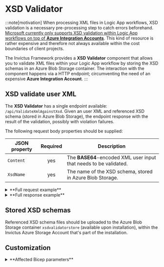 # XSD Validator
:::note[motivation]
When processing XML files in Logic App workflows, XSD validation is a necessary pre-processing step to catch errors beforehand. [Microsoft currently only supports XSD validation within Logic App workflows on top of **Azure Integration Accounts**](https://learn.microsoft.com/en-us/azure/logic-apps/logic-apps-enterprise-integration-schemas?tabs=consumption). This kind of resource is rather expensive and therefore not always available within the cost boundaries of client projects.

The Invictus Framework provides a **XSD Validator** component that allows you to validate XML files within your Logic App workflow by storing the XSD schemas in an Azure Blob Storage container. The interaction with the component happens via a HTTP endpoint; circumventing the need of an expensive **Azure Integration Account**.
:::

## XSD validate user XML
The **XSD Validator** has a single endpoint available: `/api/ValidateXmlAgainstXsd`. Given an user XML and referenced XSD schema (stored in Azure Blob Storage), the endpoint response with the result of the validation, possibly with violation failures.

The following request body properties should be supplied:

| JSON property | Required | Description                                                       |
| ------------- | :------: | ----------------------------------------------------------------- |
| `Content`     | yes      | The **BASE64**-encoded XML user input that needs to be validated. |
| `XsdName`     | yes      | The name of the XSD schema, stored in Azure Blob Storage.         |

<details>
<summary>**Full request example**</summary>

```json
// POST -> /api/ValidateXmlAgainstXsd
{
    "Content": "PHBlcnNvbj48Zmlyc3ROYW1lPkpvaG48L2ZpcnN0TmFtZT48L2xhc3ROYW1lPkRvZTwvbGFzdE5hbWU+PHByb2R1Y3RUeXBlPjEwPC9wcm9kdWN0VHlwZT48L3BlcnNvbj4=",
    "XsdName": "person.xsd"
}
```
</details>

<details>
<summary>**Full response example**</summary>

```json
// 200 OK <- /api/ValidateXmlAgainstXsd
{
    "isValid": false,
    "exceptions": [
        {
            "message": "The element 'person' has invalid child element 'productType'. List of possible elements expected: 'firstName', 'lastName'." 
        }
    ]
}
```
</details>

## Stored XSD schemas
Referenced XSD schema files should be uploaded to the Azure Blob Storage container `xsdvalidatorstore` (available upon installation), within the Invictus Azure Storage Account that's part of the installation.

## Customization

<details>
<summary>**Affected Bicep parameters**</summary>

The following Bicep parameters control the inner workings of the **XSD Validator** component. See the [deployment of the Invictus Framework](./installation/framework-releasepipeline.mdx) to learn more.

| Bicep parameter | Default | Description |
| --------------- | ------- | ----------- |
| `storageAccountName` | `invictus{resourcePrefix}store` | The name of the Azure Storage Account where the `xsdvalidatorstore` Azure Blob Storage container will be located (used by other Framework components as well). |
| `xsdValidatorScaling` | `{ cpuResources: '0.5', memoryResources: '1.0Gi', scaleMaxReplicas: 1, scaleMinReplicas: 0, concurrentRequests: 10 }` | The Container App options to control scaling. See [scaling rules in Azure Container Apps](https://learn.microsoft.com/en-us/azure/container-apps/scale-app?pivots=container-apps-bicep#custom). |
| `xsdValidatorFunctionName` | `inv-${resourcePrefix}-xsdvalidator` | The name of the Azure Container App to be created for the **XSD Validator** component. |
</details>